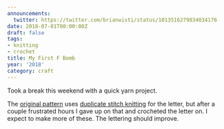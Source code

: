 ```yaml
---
announcements:
  twitter: https://twitter.com/brianwisti/status/1013516279834034176
date: 2018-07-01T00:00:00Z
draft: false
tags:
- knitting
- crochet
title: My First F Bomb
year: '2018'
category: craft
---
```


Took a break this weekend with a quick yarn project.
<!--more-->

The [original pattern][] uses [duplicate stitch knitting][] for the letter, but after a couple frustrated
hours I gave up on that and crocheted the letter on. I expect to make more of these. The lettering should
improve.

[original pattern]: https://www.ravelry.com/patterns/library/the-f-bomb
[duplicate stitch knitting]: https://www.wikihow.com/Knit-the-Duplicate-Stitch

